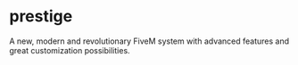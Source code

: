 # prestige
A new, modern and revolutionary FiveM system with advanced features and great customization possibilities.
